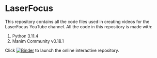 # LaserFocus
This repository contains all the code files used in creating videos for the LaserFocus YouTube channel.
All the code in this repository is made with:
1. Python 3.11.4
2. Manim Community v0.18.1

Click [![Binder](https://mybinder.org/badge_logo.svg)](https://mybinder.org/v2/gh/hassan-aboelseoud/laser-focus.git/HEAD) to launch the online interactive repository.
